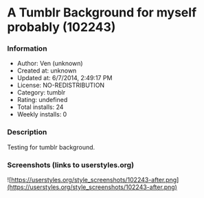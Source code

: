 # A Tumblr Background for myself probably (102243)

### Information
- Author: Ven (unknown)
- Created at: unknown
- Updated at: 6/7/2014, 2:49:17 PM
- License: NO-REDISTRIBUTION
- Category: tumblr
- Rating: undefined
- Total installs: 24
- Weekly installs: 0


### Description
Testing for tumblr background.


### Screenshots (links to userstyles.org)
![https://userstyles.org/style_screenshots/102243-after.png](https://userstyles.org/style_screenshots/102243-after.png)


